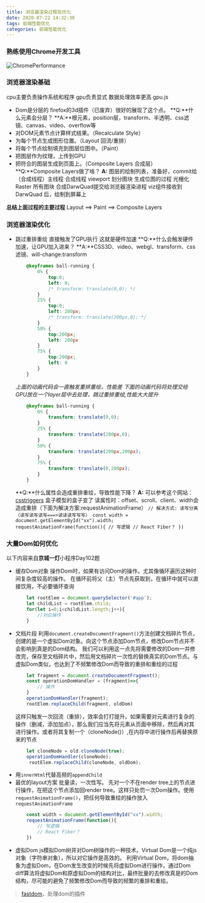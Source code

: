 ```yaml
---
title: 浏览器渲染过程及优化
date: 2020-07-22 14:32:38
tags: 前端性能优化
categories: 前端性能优化
---
```

### 熟练使用Chrome开发工具
![ChromePerformance](http://qcukvp3iz.bkt.clouddn.com/chrome_performance.png)

### 浏览器渲染基础
cpu主要负责操作系统和程序  gpu负责显式  数据处理效率更高  gpu.js
* Dom是分层的
    firefox的3d插件（已废弃）很好的展现了这个点。
    **Q:**什么元素会分层？
    **A:**根元素，position层，transform、半透明、css滤镜、canvas、video、overflow等
* 对DOM元素节点计算样式结果。（Recalculate Style）
* 为每个节点生成图形位置。（Layout 回流/重排）
* 将每个节点绘制填充到图层位图中。（Paint）
* 把图层作为纹理，上传到GPU
* 把符合的图层生成到页面上。（Composite Layers 合成层）
    **Q:**Composite Layers做了啥？
    **A:**
        图层的绘制列表，准备好，commit给（合成线程）主线程
        合成线程 viewport 划分图块
        生成位图的过程  光栅化 Raster
        所有图块 合成DarwQuad提交给浏览器渲染进程
        viz组件接收到DarwQuad 后，绘制到屏幕上

**总结上面过程的主要过程**
Layout ==> Paint ==> Composite Layers

### 浏览器渲染优化
* 跳过重排重绘 直接触发了GPU执行  这就是硬件加速
    **Q:**什么会触发硬件加速，让GPU加入进来？
    **A:**CSS3D、video、webgl、transform、css滤镜、will-change:transform
    ```css
        @keyframes ball-running {
            0% {
                top:0;
                left: 0;
                /* transform: translate(0,0); */
            }
            25% {
                top:0;
                left: 200px;
                /* transform: translate(200px,0); */
            }
            50% {
                top:200px;
                left: 200px
            }
            75% {
                top:200px;
                left: 0
            }
        }  
    ```
    *上面的动画代码会一直触发重排重绘，性能差*
    *下面的动画代码将处理交给GPU放在一个layer层中去处理，跳过重排重绘,性能大大提升*
    ```css
        @keyframes ball-running {
            0% {
                transform: translate(0,0);
            }
            25% {
                transform: translate(200px,0);
            }
            50% {
                transform: translate(200px,200px);
            }
            75% {
                transform: translate(0,200px);
            }
        }  
    ```

    **Q:**什么属性会造成重排重绘，导致性能下降？
    **A:**
        可以参考这个网站：[csstriggers](https://csstriggers.com/)
        盒子模型的盒子变了
        读属性时：offset、scroll、client、width会造成重排（下面为解决方案:requestAnimationFrame）
        ```
            // 解决方式: 读写分离（读写读写读写===>读读读写写写）
            const width = document.getElementById("xx").width;
            requestAnimationFrame(function(){
                // 写逻辑
                // React Fiber？
            })
        ```

### 大量Dom如何优化
以下内容来自**京城一灯**小程序Day102题
* 缓存Dom对象
    操作Dom时，如果有访问Dom的操作。尤其像循环遍历这种时间复杂度较高的操作。
    在循环前将父（主）节点先获取到，在循环中就可以直接饮用，不必要循环查询
    ```javascript
        let rootElem = document.querySelector('#app');
        let childList = rootElem.child; 
        for(let i=0;i<childList.length;j++){
            //对应操作
        }
    ```
* 文档片段
    利用`document.createDocumentFragment()`方法创建文档碎片节点，创建的是一个虚拟Dom对象。向这个节点添加Dom节点，修改Dom节点并不会影响到真是的Dom结构。
    我们可以利用这一点先将需要修改的Dom一并修改完，保存至文档碎片中，然后用文档碎片一次性的替换真实的Dom节点。与虚拟Dom类似，也达到了不频繁修改Dom而导致的重排和重绘的过程
    ```javascript
        let fragment = document.createDocumentFragment();
        const operationDomHandler = (fragment)=>{
            // 操作
        }
        operationDomHandler(fragment);
        rootElem.replaceChild(fragment, oldDom)
    ```
    这样只触发一次回流（重排），效率会打打提升。如果需要对元素进行复杂的操作（删减，添加加点），那么我们应当先将元素从页面中移除，然后再对其进行操作。或者将其复制一个（cloneNode()）,在内存中进行操作后再替换原来的节点
    ```javascript
        let cloneNode = old.cloneNode(true);
        operationDomHandler(cloneNode);
         rootElem.replaceChild(cloneNode, oldDom);
    ```
* 用`innerHtml`代替高频的`appendChild`
* 最优的layout方案
    批量读，一次性写。
    先对一个不在render tree上的节点进行操作，在把这个节点添加回render tree。这样只处罚一次Dom操作。使用`requestAnimationFrame()`，把任何导致重绘的操作放入`requestAnimationFrame`
    ```javascript
        const width = document.getElementById("xx").width;
        requestAnimationFrame(function(){
            // 写逻辑
            // React Fiber？
        })
    ```
* 虚拟Dom
    js模拟Dom树并对Dom树操作的一种技术。Virtual Dom是一个纯js对象（字符串对象），所以对它操作是高效的。
    利用Virtual Dom，将dom抽象为虚拟Dom，在Dom发生改变的时候先将虚拟Dom进行操作，通过Dom diff算法将虚拟Dom和原虚拟Dom的结构对比，最终批量的去修改真是的Dom结构，尽可能的避免了频繁修改Dom而导致的频繁的重排和重绘。

> [fastdom](https://www.npmjs.com/package/fastdom)，处理dom的插件